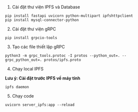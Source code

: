 1. Cài đặt thư viện IPFS và Database

```
pip install fastapi uvicorn python-multipart ipfshttpclient
pip install mysql-connector-python
```

2. Cài đặt thư viện gRPC

```
pip install grpcio-tools
```

3. Tạo các file thiết lập gRPC

```
python3 -m grpc_tools.protoc -I protos --python_out=. --grpc_python_out=. protos/ipfs.proto
```

4. Chạy local IPFS


**Lưu ý: Cài đặt trước IPFS về máy tính**

```
ipfs daemon
```

5. Chạy code

```
uvicorn server_ipfs:app --reload
```
